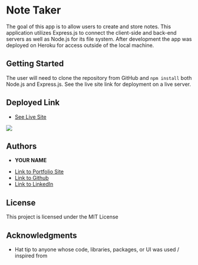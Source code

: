# Note Taker

The goal of this app is to allow users to create and store notes. This application utilizes Express.js to connect the client-side and back-end servers as well as Node.js for its file system. After development the app was deployed on Heroku for access outside of the local machine.

## Getting Started

The user will need to clone the repository from GitHub and `npm install` both Node.js and Express.js. See the live site link for deployment on a live server.


## Deployed Link

* [See Live Site](https://dry-badlands-68660.herokuapp.com/)

<img src="Assets/NoteTaker.gif">


## Authors

* **YOUR NAME** 

- [Link to Portfolio Site](#)
- [Link to Github](https://github.com/)
- [Link to LinkedIn](https://www.linkedin.com/)

## License

This project is licensed under the MIT License 

## Acknowledgments

* Hat tip to anyone whose code, libraries, packages, or UI was used  / inspired from
